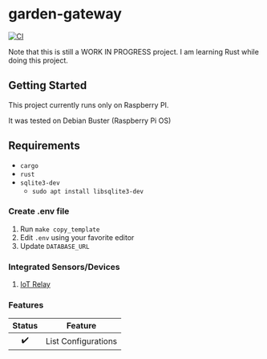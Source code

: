 # garden-gateway

[![CI](https://github.com/JeffLabonte/garden-gateway/actions/workflows/ci.yml/badge.svg)](https://github.com/JeffLabonte/garden-gateway/actions/workflows/ci.yml)

Note that this is still a WORK IN PROGRESS project. I am learning Rust while doing this project.

## Getting Started

This project currently runs only on Raspberry PI. 

It was tested on Debian Buster (Raspberry Pi OS)

## Requirements

* `cargo`
* `rust`
* `sqlite3-dev`
  * `sudo apt install libsqlite3-dev`

### Create .env file 

1. Run `make copy_template`
2. Edit `.env` using your favorite editor
3. Update `DATABASE_URL`

### Integrated Sensors/Devices

1. [IoT Relay](https://www.amazon.ca/gp/product/B00WV7GMA2/ref=ppx_yo_dt_b_asin_title_o05_s00?ie=UTF8&psc=1)


### Features

| Status | Feature |
|:------:|:-------:|
| :heavy_check_mark: | List Configurations |

